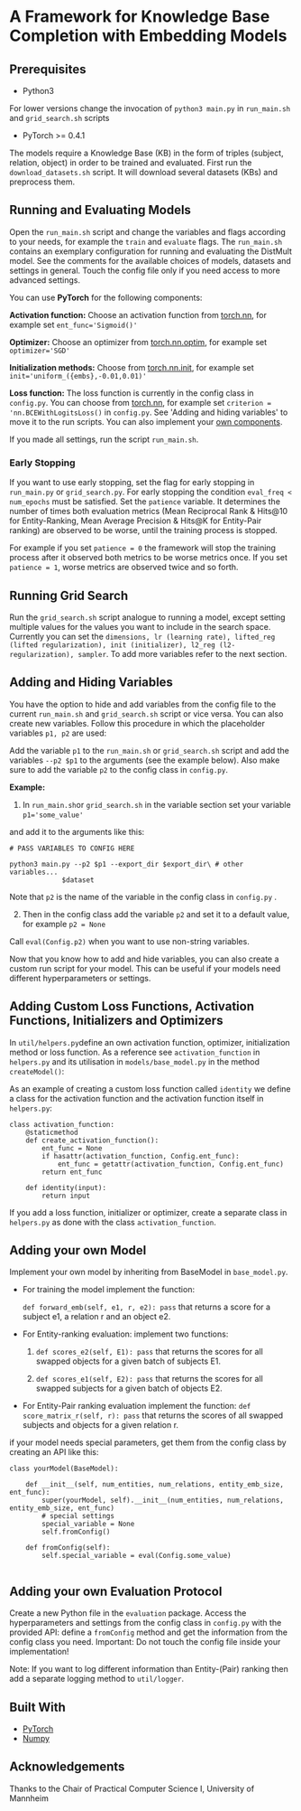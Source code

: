 # A Framework for Knowledge Base Completion with Embedding Models

## Prerequisites

* Python3

For lower versions change the invocation of ```python3 main.py``` in ```run_main.sh``` and ```grid_search.sh``` scripts

* PyTorch >= 0.4.1

The models require a Knowledge Base (KB) in the form of triples (subject, relation, object) in order to be trained and evaluated.
First run the ```download_datasets.sh``` script. It will download several datasets (KBs) and preprocess them.

## Running and Evaluating Models
Open the ```run_main.sh``` script and change the variables and flags according to your needs, for example the ```train``` and ```evaluate``` flags. The ```run_main.sh``` contains an exemplary configuration for running and evaluating the DistMult model. See the comments for the available choices of models, datasets and settings in general. Touch the config file only if you need access to more advanced settings.

You can use **PyTorch** for the following components:

**Activation function:** Choose an activation function from [torch.nn](https://pytorch.org/docs/stable/nn.html), for example set ```ent_func='Sigmoid()'```

**Optimizer:** Choose an optimizer from [torch.nn.optim](https://pytorch.org/docs/stable/optim.html), for example set ```optimizer='SGD'``` 

**Initialization methods:** Choose from [torch.nn.init](https://pytorch.org/docs/stable/nn.html#torch-nn-init), for example set ```init='uniform_({embs},-0.01,0.01)'``` 

**Loss function:** The loss function is currently in the config class in ```config.py```. You can choose from [torch.nn](https://pytorch.org/docs/stable/nn.html), for example set ```criterion = 'nn.BCEWithLogitsLoss()``` in ```config.py```. See 'Adding and hiding variables' to move it to the run scripts.
You can also implement your [own components](#add_components).

If you made all settings, run the script ```run_main.sh```.

### Early Stopping
If you want to use early stopping, set the flag for early stopping in ```run_main.py``` or ```grid_search.py```. For early stopping the condition ```eval_freq < num_epochs``` must be satisfied. 
Set the ```patience``` variable. It determines the number of times both evaluation metrics (Mean Reciprocal Rank & Hits@10 for Entity-Ranking, Mean Average Precision & Hits@K for Entity-Pair ranking) are observed to be worse, until the training process is stopped. 

For example if you set ```patience = 0``` the framework will stop the training process after it observed both metrics to be worse metrics once. If you set ```patience = 1```, worse metrics are observed twice and so forth.
 

## Running Grid Search
Run the ```grid_search.sh``` script analogue to running a model, except setting multiple values for the values you want to include in the search space. Currently you can set the ```dimensions, lr (learning rate), lifted_reg (lifted regularization), init (initializer), l2_reg (l2-regularization), sampler```. To add more variables refer to the next section.



## Adding and Hiding Variables 
You have the option to hide and add variables from the config file to the current ```run_main.sh``` and ```grid_search.sh``` script or vice versa.
You can also create new variables. Follow this procedure in which the placeholder variables ```p1, p2``` are used:

Add the variable ```p1``` to the ```run_main.sh``` or ```grid_search.sh``` script and add the variables ```--p2 $p1``` to the arguments (see the example below). Also make sure to add the variable ```p2``` to the config class in ```config.py```.


**Example:**

1. In ```run_main.sh```or ```grid_search.sh``` in the variable section set your variable
```p1='some_value'```

and add it to the arguments like this:
```
# PASS VARIABLES TO CONFIG HERE

python3 main.py --p2 $p1 --export_dir $export_dir\ # other variables...
             $dataset
```
Note that ```p2``` is the name of the variable in the config class in ```config.py``` .

2. Then in the config class add the variable ```p2``` and set it to a default value, for example ```p2 = None```

Call ```eval(Config.p2)``` when you want to use non-string variables.


Now that you know how to add and hide variables, you can also create a custom run script for your model. This can be useful if your models need different hyperparameters or settings.

## Adding Custom Loss <a name="add_components"></a> Functions, Activation Functions, Initializers and Optimizers 
In ```util/helpers.py```define an own activation function, optimizer, initialization method or loss function.
As a reference see ```activation_function``` in ```helpers.py``` and its utilisation in ```models/base_model.py``` in the method ```createModel()```:

As an example of creating a custom loss function called ```identity``` 
we define a class for the activation function and the activation function itself in ```helpers.py```:

```
class activation_function:
    @staticmethod
    def create_activation_function():
        ent_func = None
        if hasattr(activation_function, Config.ent_func):
            ent_func = getattr(activation_function, Config.ent_func)
        return ent_func

    def identity(input):
        return input
```

If you add a loss function, initializer or optimizer, create a separate class in ```helpers.py``` as done with the class ```activation_function```.


## Adding your own Model
Implement your own model by inheriting from BaseModel in ```base_model.py```.
* For training the model implement the function:

  ```def forward_emb(self, e1, r, e2): pass``` that returns a score for a subject e1, a relation r and an object e2. 

* For Entity-ranking evaluation: implement two functions:
    1. ```def scores_e2(self, E1): pass``` that returns the scores for all swapped objects for a given batch of subjects E1.

    2. ```def scores_e1(self, E2): pass``` that returns the scores for all swapped subjects for a given batch of objects E2.


* For Entity-Pair ranking evaluation implement the function:
```def score_matrix_r(self, r): pass``` that returns the scores of all swapped subjects and objects for a given relation r.

if your model needs special parameters, get them from the config class by creating an API like this:

```
class yourModel(BaseModel):

    def __init__(self, num_entities, num_relations, entity_emb_size, ent_func):
        super(yourModel, self).__init__(num_entities, num_relations, entity_emb_size, ent_func)   
        # special settings
        special_variable = None
        self.fromConfig()

    def fromConfig(self):
        self.special_variable = eval(Config.some_value)


```


## Adding your own Evaluation Protocol
Create a new Python file in the ```evaluation``` package. Access the hyperparameters and settings from the config class in ```config.py``` with the provided API: define a ```fromConfig``` method and get the information from the config class you need.
Important: Do not touch the config file inside your implementation!


Note: 
If you want to log different information than Entity-(Pair) ranking then add a separate logging method to ```util/logger```. 


## Built With

* [PyTorch](https://pytorch.org/)
* [Numpy](http://www.numpy.org/)

## Acknowledgements
Thanks to the Chair of Practical Computer Science I, University of Mannheim

